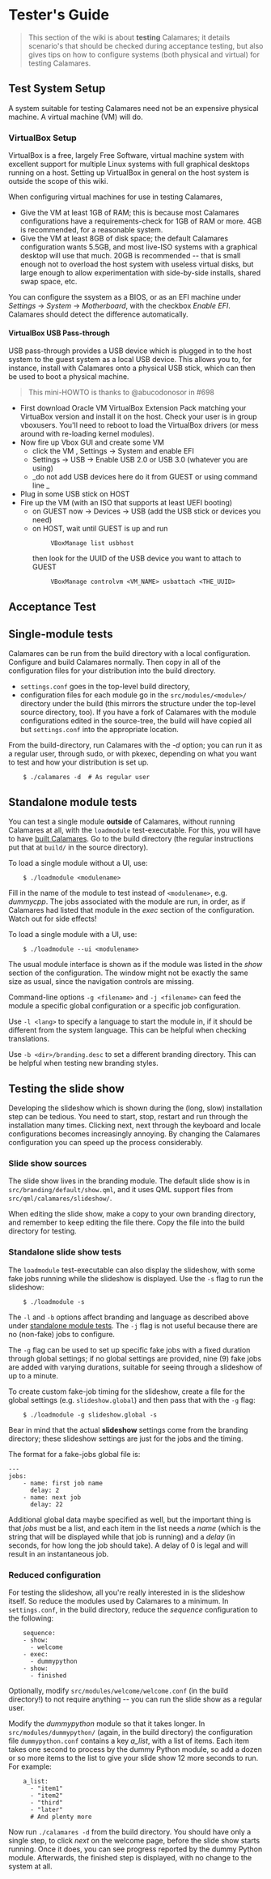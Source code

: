 # Tester's Guide

> This section of the wiki is about **testing** Calamares; it details scenario's that should
> be checked during acceptance testing, but also gives tips on how to configure systems (both
> physical and virtual) for testing Calamares.

## Test System Setup

A system suitable for testing Calamares need not be an expensive physical machine. A virtual machine (VM) will do.

### VirtualBox Setup

VirtualBox is a free, largely Free Software, virtual machine system with excellent support for multiple Linux systems with full graphical desktops running on a host. Setting up VirtualBox in general on the host system is outside the scope of this wiki.

When configuring virtual machines for use in testing Calamares,

* Give the VM at least 1GB of RAM; this is because most Calamares configurations have a requirements-check for 1GB of RAM or more. 4GB is recommended, for a reasonable system.
*  Give the VM at least 8GB of disk space; the default Calamares configuration wants 5.5GB, and most live-ISO systems with a graphical desktop will use that much. 20GB is recommended -- that is small enough not to overload the host system with useless virtual disks, but large enough to allow experimentation with side-by-side installs, shared swap space, etc.

You can configure the ssystem as a BIOS, or as an EFI machine under *Settings* -> *System* -> *Motherboard*, with the checkbox *Enable EFI*. Calamares should detect the difference automatically.

#### VirtualBox USB Pass-through

USB pass-through provides a USB device which is plugged in to the host system to the guest system as a local USB device. This allows you to, for instance, install with Calamares onto a physical USB stick, which can then be used to
boot a physical machine.

> This mini-HOWTO is thanks to @abucodonosor in #698

* First download Oracle VM VirtualBox Extension Pack matching your VirtuaBox version and install it on the host. Check your user is in group vboxusers. You'll need to reboot to load the VirtualBox drivers (or mess around with re-loading kernel modules).
* Now fire up Vbox GUI and create some VM
   - click the VM , Settings -> System and enable EFI
   - Settings -> USB -> Enable USB 2.0 or USB 3.0 (whatever you are using)
   - _do not add USB devices here do it from GUEST or using command line _
* Plug in some USB stick on HOST
* Fire up the VM (with an ISO that supports at least UEFI booting)
  - on GUEST now -> Devices -> USB (add the USB stick or devices you need)
  - on HOST, wait until GUEST is up and run
      ```
           VBoxManage list usbhost
      ```
    then look for the UUID of the USB device you want to attach to GUEST
      ```
           VBoxManage controlvm <VM_NAME> usbattach <THE_UUID>
      ```


## Acceptance Test

## Single-module tests

Calamares can be run from the build directory with a local configuration.
Configure and build Calamares normally. Then copy in all of the configuration
files for your distribution into the build directory.
 - `settings.conf` goes in the top-level build directory,
 - configuration files for each module go in the `src/modules/<module>/`
   directory under the build (this mirrors the structure under the top-level
   source directory, too).
If you have a fork of Calamares with the module configurations edited
in the source-tree, the build will have copied all but `settings.conf`
into the appropriate location.

From the build-directory, run Calamares with the *-d* option; you can run
it as a regular user, through sudo, or with pkexec, depending on what you
want to test and how your distribution is set up.
```
    $ ./calamares -d  # As regular user
```

## Standalone module tests

You can test a single module **outside** of Calamares, without
running Calamares at all, with the `loadmodule` test-executable.
For this, you will have to have [built Calamares](Develop-Guide).
Go to the build directory (the regular instructions put that
at `build/` in the source directory).

To load a single module without a UI, use:
```
    $ ./loadmodule <modulename>
```
Fill in the name of the module to test instead of `<modulename>`,
e.g. *dummycpp*. The jobs associated with the module are run, in order,
as if Calamares had listed that module in the *exec* section of
the configuration. Watch out for side effects!

To load a single module with a UI, use:
```
    $ ./loadmodule --ui <modulename>
```
The usual module interface is shown as if the module was listed in
the *show* section of the configuration. The window might not be exactly
the same size as usual, since the navigation controls are missing.

Command-line options `-g <filename>` and `-j <filename>` can feed the module a specific
global configuration or a specific job configuration.

Use `-l <lang>` to specify a language to start the module in, if
it should be different from the system language. This can be helpful
when checking translations.

Use `-b <dir>/branding.desc` to set a different branding directory. This can be helpful
when testing new branding styles.

## Testing the slide show

Developing the slideshow which is shown during the (long, slow) installation
step can be tedious. You need to start, stop, restart and run through the
installation many times. Clicking next, next through the keyboard and locale
configurations becomes increasingly annoying. By changing the Calamares
configuration you can speed up the process considerably.

### Slide show sources

The slide show lives in the branding module. The default slide show is in
`src/branding/default/show.qml`, and it uses QML support files from
`src/qml/calamares/slideshow/`.

When editing the slide show, make a copy to your own branding directory,
and remember to keep editing the file there. Copy the file into the build
directory for testing.

### Standalone slide show tests

The `loadmodule` test-executable can also display the slideshow,
with some fake jobs running while the slideshow is displayed.
Use the `-s` flag to run the slideshow:
```
    $ ./loadmodule -s
```
The `-l` and `-b` options affect branding and language as described
above under [standalone module tests](#standalone-module-tests).
The `-j` flag is not useful because there are no (non-fake) jobs to configure.

The `-g` flag can be used to set up specific fake jobs with a fixed duration
through global settings;
if no global settings are provided, nine (9) fake jobs are added with
varying durations, suitable for seeing through a slideshow of up to a minute.

To create custom fake-job timing for the slideshow, create a file
for the global settings (e.g. `slideshow.global`) and then pass
that with the `-g` flag:
```
    $ ./loadmodule -g slideshow.global -s
```
Bear in mind that the actual **slideshow** settings come from the
branding directory; these slideshow settings are just for the jobs
and the timing.

The format for a fake-jobs global file is:
```
---
jobs:
    - name: first job name
      delay: 2
    - name: next job
      delay: 22
```
Additional global data maybe specified as well, but the important thing
is that *jobs* must be a list, and each item in the list needs a *name*
(which is the string that will be displayed while that job is running)
and a *delay* (in seconds, for how long the job should take). A delay of 0
is legal and will result in an instantaneous job.

### Reduced configuration

For testing the slideshow, all you're really interested in is the slideshow
itself. So reduce the modules used by Calamares to a minimum. In
`settings.conf`, in the build directory, reduce the *sequence* configuration
to the following:
```
    sequence:
    - show:
      - welcome
    - exec:
      - dummypython
    - show:
      - finished
```

Optionally, modify `src/modules/welcome/welcome.conf` (in the build directory!)
to not require anything -- you can run the slide show as a regular user.

Modify the *dummypython* module so that it takes longer. In
`src/modules/dummypython/` (again, in the build directory) the configuration
file `dummypython.conf` contains a key *a_list*, with a list of items. Each item
takes one second to process by the dummy Python module, so add a dozen or so
more items to the list to give your slide show 12 more seconds to run. For
example:

```
    a_list:
      - "item1"
      - "item2"
      - "third"
      - "later"
      # And plenty more
```

Now run `./calamares -d` from the build directory. You should have only a single
step, to click *next* on the welcome page, before the slide show starts running.
Once it does, you can see progress reported by the dummy Python module.
Afterwards, the finished step is displayed, with no change to the system at all.
